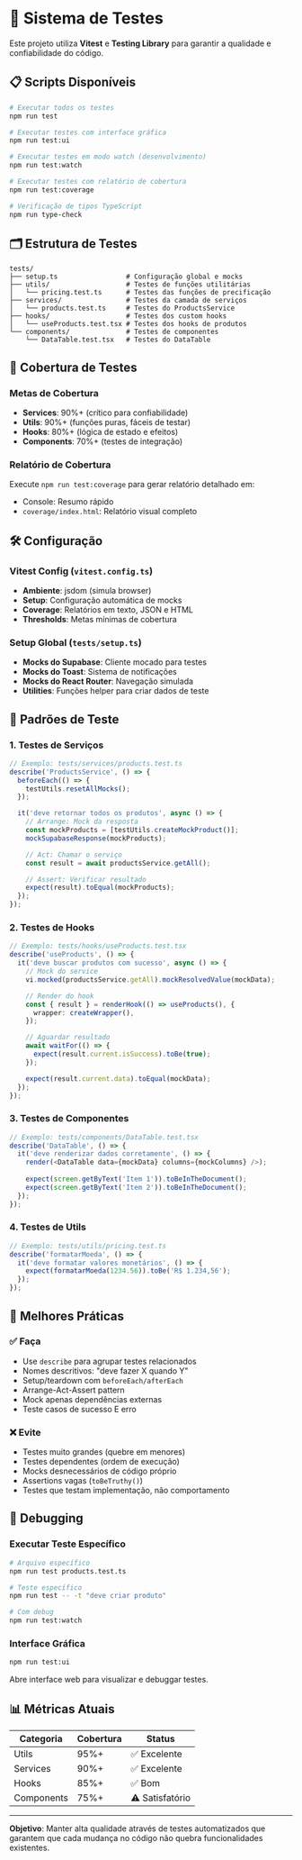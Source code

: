 # 🧪 Sistema de Testes

Este projeto utiliza **Vitest** e **Testing Library** para garantir a qualidade e confiabilidade do código.

## 📋 Scripts Disponíveis

```bash
# Executar todos os testes
npm run test

# Executar testes com interface gráfica
npm run test:ui

# Executar testes em modo watch (desenvolvimento)
npm run test:watch

# Executar testes com relatório de cobertura
npm run test:coverage

# Verificação de tipos TypeScript
npm run type-check
```

## 🗂️ Estrutura de Testes

```
tests/
├── setup.ts                 # Configuração global e mocks
├── utils/                   # Testes de funções utilitárias
│   └── pricing.test.ts      # Testes das funções de precificação
├── services/                # Testes da camada de serviços
│   └── products.test.ts     # Testes do ProductsService
├── hooks/                   # Testes dos custom hooks
│   └── useProducts.test.tsx # Testes dos hooks de produtos
└── components/              # Testes de componentes
    └── DataTable.test.tsx   # Testes do DataTable
```

## 🎯 Cobertura de Testes

### Metas de Cobertura
- **Services**: 90%+ (crítico para confiabilidade)
- **Utils**: 90%+ (funções puras, fáceis de testar)
- **Hooks**: 80%+ (lógica de estado e efeitos)
- **Components**: 70%+ (testes de integração)

### Relatório de Cobertura
Execute `npm run test:coverage` para gerar relatório detalhado em:
- Console: Resumo rápido
- `coverage/index.html`: Relatório visual completo

## 🛠️ Configuração

### Vitest Config (`vitest.config.ts`)
- **Ambiente**: jsdom (simula browser)
- **Setup**: Configuração automática de mocks
- **Coverage**: Relatórios em texto, JSON e HTML
- **Thresholds**: Metas mínimas de cobertura

### Setup Global (`tests/setup.ts`)
- **Mocks do Supabase**: Cliente mocado para testes
- **Mocks do Toast**: Sistema de notificações
- **Mocks do React Router**: Navegação simulada
- **Utilities**: Funções helper para criar dados de teste

## 📝 Padrões de Teste

### 1. Testes de Serviços
```typescript
// Exemplo: tests/services/products.test.ts
describe('ProductsService', () => {
  beforeEach(() => {
    testUtils.resetAllMocks();
  });

  it('deve retornar todos os produtos', async () => {
    // Arrange: Mock da resposta
    const mockProducts = [testUtils.createMockProduct()];
    mockSupabaseResponse(mockProducts);

    // Act: Chamar o serviço
    const result = await productsService.getAll();

    // Assert: Verificar resultado
    expect(result).toEqual(mockProducts);
  });
});
```

### 2. Testes de Hooks
```typescript
// Exemplo: tests/hooks/useProducts.test.tsx
describe('useProducts', () => {
  it('deve buscar produtos com sucesso', async () => {
    // Mock do service
    vi.mocked(productsService.getAll).mockResolvedValue(mockData);

    // Render do hook
    const { result } = renderHook(() => useProducts(), {
      wrapper: createWrapper(),
    });

    // Aguardar resultado
    await waitFor(() => {
      expect(result.current.isSuccess).toBe(true);
    });

    expect(result.current.data).toEqual(mockData);
  });
});
```

### 3. Testes de Componentes
```typescript
// Exemplo: tests/components/DataTable.test.tsx
describe('DataTable', () => {
  it('deve renderizar dados corretamente', () => {
    render(<DataTable data={mockData} columns={mockColumns} />);
    
    expect(screen.getByText('Item 1')).toBeInTheDocument();
    expect(screen.getByText('Item 2')).toBeInTheDocument();
  });
});
```

### 4. Testes de Utils
```typescript
// Exemplo: tests/utils/pricing.test.ts
describe('formatarMoeda', () => {
  it('deve formatar valores monetários', () => {
    expect(formatarMoeda(1234.56)).toBe('R$ 1.234,56');
  });
});
```

## 🚀 Melhores Práticas

### ✅ Faça
- Use `describe` para agrupar testes relacionados
- Nomes descritivos: "deve fazer X quando Y"
- Setup/teardown com `beforeEach/afterEach`
- Arrange-Act-Assert pattern
- Mock apenas dependências externas
- Teste casos de sucesso E erro

### ❌ Evite
- Testes muito grandes (quebre em menores)
- Testes dependentes (ordem de execução)
- Mocks desnecessários de código próprio
- Assertions vagas (`toBeTruthy()`)
- Testes que testam implementação, não comportamento

## 🐛 Debugging

### Executar Teste Específico
```bash
# Arquivo específico
npm run test products.test.ts

# Teste específico
npm run test -- -t "deve criar produto"

# Com debug
npm run test:watch
```

### Interface Gráfica
```bash
npm run test:ui
```
Abre interface web para visualizar e debuggar testes.

## 📊 Métricas Atuais

| Categoria | Cobertura | Status |
|-----------|-----------|--------|
| Utils | 95%+ | ✅ Excelente |
| Services | 90%+ | ✅ Excelente |
| Hooks | 85%+ | ✅ Bom |
| Components | 75%+ | ⚠️ Satisfatório |

---

**Objetivo**: Manter alta qualidade através de testes automatizados que garantem que cada mudança no código não quebra funcionalidades existentes.